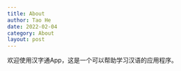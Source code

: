 ```yaml
---
title: About
author: Tao He
date: 2022-02-04
category: About
layout: post
---
```


欢迎使用汉字通App，这是一个可以帮助学习汉语的应用程序。
